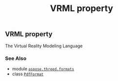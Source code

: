 ﻿---
title: VRML property
second_title: Aspose.3D for Python via .NET API References
description: 
type: docs
weight: 540
url: /aspose.threed.formats/pdfformat/vrml/
is_root: false
---

## VRML property


The Virtual Reality Modeling Language

### See Also
* module [`aspose.threed.formats`](../../)
* class [`PdfFormat`](/3d/python-net/aspose.threed.formats/pdfformat)
